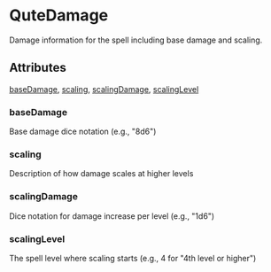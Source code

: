 # QuteDamage

Damage information for the spell including base damage and scaling.

## Attributes

[baseDamage](#basedamage), [scaling](#scaling), [scalingDamage](#scalingdamage), [scalingLevel](#scalinglevel)

### baseDamage

Base damage dice notation (e.g., "8d6")

### scaling

Description of how damage scales at higher levels

### scalingDamage

Dice notation for damage increase per level (e.g., "1d6")

### scalingLevel

The spell level where scaling starts (e.g., 4 for "4th level or higher")
